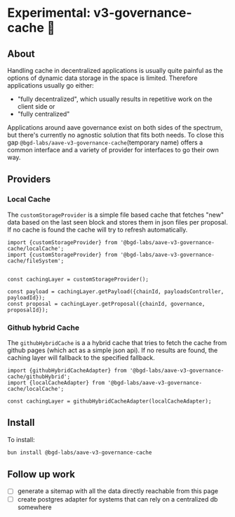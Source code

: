 # Experimental: v3-governance-cache :ghost:

## About

Handling cache in decentralized applications is usually quite painful as the options of dynamic data storage in the space is limited.
Therefore applications usually go either:

- "fully decentralized", which usually results in repetitive work on the client side or
- "fully centralized"

Applications around aave governance exist on both sides of the spectrum, but there's currently no agnostic solution that fits both needs.
To close this gap `@bgd-labs/aave-v3-governance-cache`(temporary name) offers a common interface and a variety of provider for interfaces to go their own way.

## Providers

### Local Cache

The `customStorageProvider` is a simple file based cache that fetches "new" data based on the last seen block and stores them in json files per proposal.
If no cache is found the cache will try to refresh automatically.

```
import {customStorageProvider} from '@bgd-labs/aave-v3-governance-cache/localCache';
import {customStorageProvider} from '@bgd-labs/aave-v3-governance-cache/fileSystem';


const cachingLayer = customStorageProvider();

const payload = cachingLayer.getPayload({chainId, payloadsController, payloadId});
const proposal = cachingLayer.getProposal({chainId, governance, proposalId});
```

### Github hybrid Cache

The `githubHybridCache` is a a hybrid cache that tries to fetch the cache from github pages (which act as a simple json api).
If no results are found, the caching layer will fallback to the specified fallback.

```
import {githubHybridCacheAdapter} from '@bgd-labs/aave-v3-governance-cache/githubHybrid';
import {localCacheAdapter} from '@bgd-labs/aave-v3-governance-cache/localCache';

const cachingLayer = githubHybridCacheAdapter(localCacheAdapter);
```

## Install

To install:

```bash
bun install @bgd-labs/aave-v3-governance-cache
```

## Follow up work

- [ ] generate a sitemap with all the data directly reachable from this page
- [ ] create postgres adapter for systems that can rely on a centralized db somewhere
